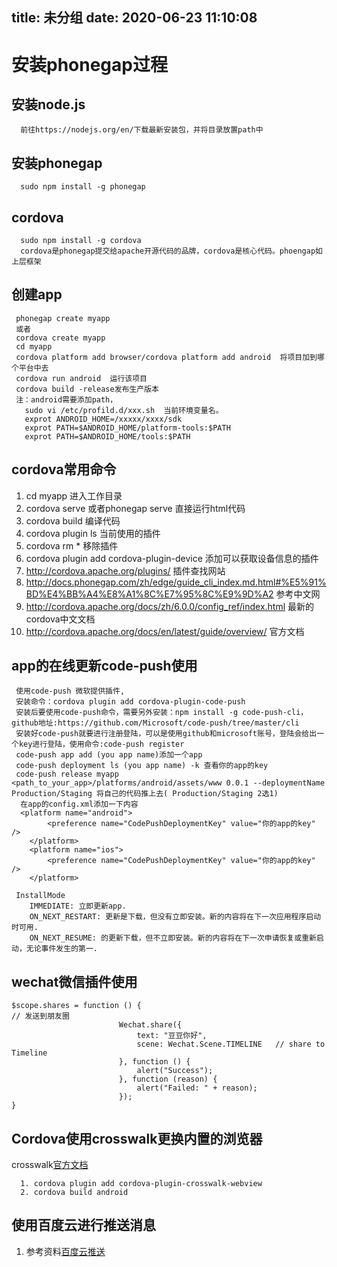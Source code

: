 title: 未分组
date: 2020-06-23 11:10:08
---------
# 安装phonegap过程
## 安装node.js
```
  前往https://nodejs.org/en/下载最新安装包，并将目录放置path中
```
## 安装phonegap
```
  sudo npm install -g phonegap
```

## cordova
```
  sudo npm install -g cordova 
  cordova是phonegap提交给apache开源代码的品牌，cordova是核心代码。phoengap如上层框架
```
## 创建app
```
 phonegap create myapp
 或者
 cordova create myapp
 cd myapp
 cordova platform add browser/cordova platform add android  将项目加到哪个平台中去
 cordova run android  运行该项目
 cordova build -release发布生产版本
 注：android需要添加path，
   sudo vi /etc/profild.d/xxx.sh  当前环境变量名。
   exprot ANDROID_HOME=/xxxxx/xxxx/sdk
   exprot PATH=$ANDROID_HOME/platform-tools:$PATH
   exprot PATH=$ANDROID_HOME/tools:$PATH
```
## cordova常用命令

 1. cd myapp   进入工作目录
 2. cordova serve 或者phonegap serve 直接运行html代码
 3. cordova build  编译代码
 4. cordova plugin ls 当前使用的插件
 5.  cordova rm *  移除插件
 6. cordova plugin add cordova-plugin-device 添加可以获取设备信息的插件
 7. http://cordova.apache.org/plugins/  插件查找网站
 8.  http://docs.phonegap.com/zh/edge/guide_cli_index.md.html#%E5%91%BD%E4%BB%A4%E8%A1%8C%E7%95%8C%E9%9D%A2  参考中文网
 9. http://cordova.apache.org/docs/zh/6.0.0/config_ref/index.html   最新的cordova中文文档
 10. http://cordova.apache.org/docs/en/latest/guide/overview/  官方文档

## app的在线更新code-push使用
```
 使用code-push 微软提供插件,
 安装命令：cordova plugin add cordova-plugin-code-push
 安装后要使用code-push命令，需要另外安装：npm install -g code-push-cli，github地址:https://github.com/Microsoft/code-push/tree/master/cli
 安装好code-push就要进行注册登陆，可以是使用github和microsoft账号，登陆会给出一个key进行登陆，使用命令:code-push register 
 code-push app add (you app name)添加一个app
 code-push deployment ls (you app name) -k 查看你的app的key
 code-push release myapp <path_to_your_app>/platforms/android/assets/www 0.0.1 --deploymentName Production/Staging 将自己的代码推上去( Production/Staging 2选1)
  在app的config.xml添加一下内容
  <platform name="android">
        <preference name="CodePushDeploymentKey" value="你的app的key" />
    </platform>
    <platform name="ios">
        <preference name="CodePushDeploymentKey" value="你的app的key" />
    </platform>
 
 InstallMode
    IMMEDIATE: 立即更新app.
    ON_NEXT_RESTART: 更新是下载，但没有立即安装。新的内容将在下一次应用程序启动时可用.
    ON_NEXT_RESUME: 的更新下载，但不立即安装。新的内容将在下一次申请恢复或重新启动，无论事件发生的第一.
```
## wechat微信插件使用
```
$scope.shares = function () {
// 发送到朋友圈
                        Wechat.share({
                            text: "豆豆你好",
                            scene: Wechat.Scene.TIMELINE   // share to Timeline
                        }, function () {
                            alert("Success");
                        }, function (reason) {
                            alert("Failed: " + reason);
                        });
}
```
## Cordova使用crosswalk更换内置的浏览器

 crosswalk[官方文档](https://crosswalk-project.org/documentation/cordova.html "官方文档")
```
  1. cordova plugin add cordova-plugin-crosswalk-webview
  2. cordova build android
```

## 使用百度云进行推送消息
1. 参考资料[百度云推送](https://github.com/EtherZhou/baidupush "百度云推送")